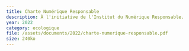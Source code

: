 ```yaml
---
title: Charte Numérique Responsable
description: À l'initiative de l'Institut du Numérique Responsable.
year: 2022
category: ecologique
file: /assets/documents/2022/charte-numerique-responsable.pdf
size: 240ko
---
```

